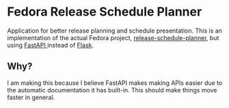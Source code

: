 # Fedora Release Schedule Planner

Application for better release planning and schedule presentation.
This is an implementation of the actual Fedora project, [release-schedule-planner](https://codeberg.org/fedora/release-schedule-planner), but using [FastAPI ](https://fastapi.tiangolo.com/) instead of [Flask](https://flask.palletsprojects.com/en/stable/).

## Why?

I am making this because I believe FastAPI makes making APIs easier due to the automatic documentation it has built-in. This should make things move faster in general.
